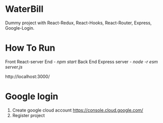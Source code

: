 # WaterBill

Dummy project with React-Redux, React-Hooks, React-Router, Express, Google-Login.

# How To Run
 Front React-server End - *npm start*
 Back End Express server - *node -r esm server.js*
 
http://localhost:3000/

# Google login
  1. Create google cloud account https://console.cloud.google.com/
  2. Register project 




